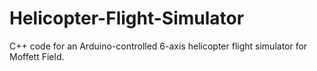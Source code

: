 # Helicopter-Flight-Simulator
C++ code for an Arduino-controlled 6-axis helicopter flight simulator for Moffett Field.
